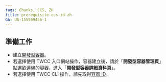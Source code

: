 ```yaml
---
tags: Chunks, CCS, ZH
title: prerequisite-ccs-id-zh
GA: UA-155999456-1
---
```


## 準備工作
- 建立[開發型容器](https://man.twcc.ai/@preview-twccdocs/guide-ccs-create-zh)。
- 若選擇使用 TWCC 入口網站操作，容器建立後，請於「**開發型容器管理頁**」點選欲連線的容器，進入「**開發型容器詳細資料頁**」。
- 若選擇使用 TWCC CLI 操作，請先取得[容器 ID](https://man.twcc.ai/@preview-twccdocs/guide-ccs-manage-zh#%E6%AA%A2%E8%A6%96%E8%B3%87%E8%A8%8A)。
